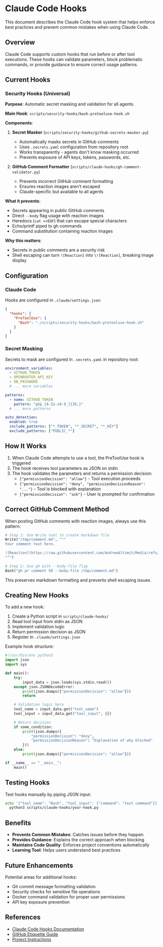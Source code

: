 # Claude Code Hooks

This document describes the Claude Code hook system that helps enforce best practices and prevent common mistakes when using Claude Code.

## Overview

Claude Code supports custom hooks that run before or after tool executions. These hooks can validate parameters, block problematic commands, or provide guidance to ensure correct usage patterns.

## Current Hooks

### Security Hooks (Universal)

**Purpose**: Automatic secret masking and validation for all agents.

**Main Hook**: `scripts/security-hooks/bash-pretooluse-hook.sh`

**Components**:

1. **Secret Masker** (`scripts/security-hooks/github-secrets-masker.py`)
   - Automatically masks secrets in GitHub comments
   - Uses `.secrets.yaml` configuration from repository root
   - Works transparently - agents don't know masking occurred
   - Prevents exposure of API keys, tokens, passwords, etc.

2. **GitHub Comment Formatter** (`scripts/claude-hooks/gh-comment-validator.py`)
   - Prevents incorrect GitHub comment formatting
   - Ensures reaction images aren't escaped
   - Claude-specific but available to all agents

**What it prevents**:
- Secrets appearing in public GitHub comments
- Direct `--body` flag usage with reaction images
- Heredocs (`cat <<EOF`) that can escape special characters
- Echo/printf piped to gh commands
- Command substitution containing reaction images

**Why this matters**:
- Secrets in public comments are a security risk
- Shell escaping can turn `![Reaction]` into `\![Reaction]`, breaking image display

## Configuration

### Claude Code
Hooks are configured in `.claude/settings.json`:

```json
{
  "hooks": {
    "PreToolUse": {
      "Bash": "./scripts/security-hooks/bash-pretooluse-hook.sh"
    }
  }
}
```

### Secret Masking
Secrets to mask are configured in `.secrets.yaml` in repository root:

```yaml
environment_variables:
  - GITHUB_TOKEN
  - OPENROUTER_API_KEY
  - DB_PASSWORD
  # ... more variables

patterns:
  - name: GITHUB_TOKEN
    pattern: "ghp_[A-Za-z0-9_]{36,}"
  # ... more patterns

auto_detection:
  enabled: true
  include_patterns: ["*_TOKEN", "*_SECRET", "*_KEY"]
  exclude_patterns: ["PUBLIC_*"]
```

## How It Works

1. When Claude Code attempts to use a tool, the PreToolUse hook is triggered
2. The hook receives tool parameters as JSON on stdin
3. The hook validates the parameters and returns a permission decision:
   - `{"permissionDecision": "allow"}` - Tool execution proceeds
   - `{"permissionDecision": "deny", "permissionDecisionReason": "..."}` - Tool is blocked with explanation
   - `{"permissionDecision": "ask"}` - User is prompted for confirmation

## Correct GitHub Comment Method

When posting GitHub comments with reaction images, always use this pattern:

```python
# Step 1: Use Write tool to create markdown file
Write("/tmp/comment.md", """
Your comment text here.

![Reaction](https://raw.githubusercontent.com/AndrewAltimit/Media/refs/heads/main/reaction/miku_typing.webp)
""")

# Step 2: Use gh with --body-file flag
Bash("gh pr comment 50 --body-file /tmp/comment.md")
```

This preserves markdown formatting and prevents shell escaping issues.

## Creating New Hooks

To add a new hook:

1. Create a Python script in `scripts/claude-hooks/`
2. Read tool input from stdin as JSON
3. Implement validation logic
4. Return permission decision as JSON
5. Register in `.claude/settings.json`

Example hook structure:

```python
#!/usr/bin/env python3
import json
import sys

def main():
    try:
        input_data = json.loads(sys.stdin.read())
    except json.JSONDecodeError:
        print(json.dumps({"permissionDecision": "allow"}))
        return

    # Validation logic here
    tool_name = input_data.get("tool_name")
    tool_input = input_data.get("tool_input", {})

    # Return decision
    if some_condition:
        print(json.dumps({
            "permissionDecision": "deny",
            "permissionDecisionReason": "Explanation of why blocked"
        }))
    else:
        print(json.dumps({"permissionDecision": "allow"}))

if __name__ == "__main__":
    main()
```

## Testing Hooks

Test hooks manually by piping JSON input:

```bash
echo '{"tool_name": "Bash", "tool_input": {"command": "test command"}}' | \
  python3 scripts/claude-hooks/your-hook.py
```

## Benefits

- **Prevents Common Mistakes**: Catches issues before they happen
- **Provides Guidance**: Explains the correct approach when blocking
- **Maintains Code Quality**: Enforces project conventions automatically
- **Learning Tool**: Helps users understand best practices

## Future Enhancements

Potential areas for additional hooks:
- Git commit message formatting validation
- Security checks for sensitive file operations
- Docker command validation for proper user permissions
- API key exposure prevention

## References

- [Claude Code Hooks Documentation](https://docs.anthropic.com/en/docs/claude-code/hooks)
- [GitHub Etiquette Guide](GITHUB_ETIQUETTE_FOR_AI_AGENTS.md)
- [Project Instructions](../CLAUDE.md)
